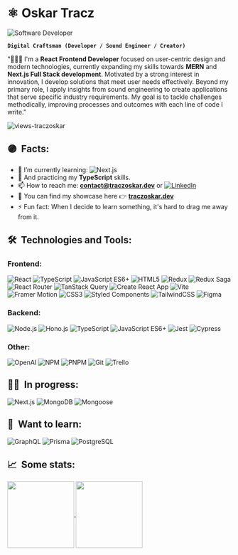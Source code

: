 # ⚛️ Oskar Tracz 

<img alt="Software Developer" align="center" src="https://readme-typing-svg.demolab.com?font=Fira+Code&size=22&pause=1000&color=A630B0&center=false&vCenter=true&width=435&lines=Software+Developer">

**`Digital Craftsman (Developer / Sound Engineer / Creator)`**

<p align="left">"👨🏻‍💻 I'm a <strong>React Frontend Developer</strong> focused on user-centric design and modern technologies, currently expanding my skills towards <strong>MERN</strong> and <strong>Next.js Full Stack development</strong>. Motivated by a strong interest in innovation, I develop solutions that meet user needs effectively. Beyond my primary role, I apply insights from sound engineering to create applications that serve specific industry requirements. My goal is to tackle challenges methodically, improving processes and outcomes with each line of code I write."</p>

<p align="left"> <img src="https://komarev.com/ghpvc/?username=traczoskar&label=Views&color=A630B0&style=plastic&style=for-the-badge" alt="views-traczoskar" /> </p>

## 🟣&nbsp; Facts:
- 🔬 I’m currently learning: ![Next.js](https://img.shields.io/badge/Next.js-222222.svg?style=for-the-badge&logo=next.js&logoColor=white)
- 🌱 And practicing my **TypeScript** skills.
- 📫 How to reach me: **contact@traczoskar.dev** or [![LinkedIn](https://img.shields.io/badge/-LinkedIn-0077B5?style=flat-square&logo=linkedin)](https://www.linkedin.com/in/traczoskar/)
- 🎑 You can find my showcase here 👉 **<a href="https://traczoskar.dev">traczoskar.dev</a>**
- ⚡ Fun fact: When I decide to learn something, it's hard to drag me away from it.

## 🛠&nbsp; Technologies and Tools:

### Frontend:
![React](https://img.shields.io/badge/React-222222.svg?style=for-the-badge&logo=react&logoColor=61dafb)
![TypeScript](https://img.shields.io/badge/TypeScript-222222.svg?style=for-the-badge&logo=typescript&logoColor=3178C6)
![JavaScript ES6+](https://img.shields.io/badge/JavaScript_ES6+-222222.svg?style=for-the-badge&logo=javascript&logoColor=F7DF1E)
![HTML5](https://img.shields.io/badge/HTML5-222222.svg?style=for-the-badge&logo=html5&logoColor=E34F26)
![Redux](https://img.shields.io/badge/Redux-222222.svg?style=for-the-badge&logo=redux&logoColor=764ABC)
![Redux Saga](https://img.shields.io/badge/Redux_Saga-222222.svg?style=for-the-badge&logo=redux-saga&logoColor=48EA8A)
![React Router](https://img.shields.io/badge/React_Router-222222.svg?style=for-the-badge&logo=react-router&logoColor=EF2E40)
![TanStack Query](https://img.shields.io/badge/TanStack_Query-222222.svg?style=for-the-badge&logo=react-query&logoColor=FF4154)
![Create React App](https://img.shields.io/badge/Create_React_App-222222.svg?style=for-the-badge&logo=create-react-app&logoColor=61dafb)
![Vite](https://img.shields.io/badge/Vite-222222.svg?style=for-the-badge&logo=vite&logoColor=D553F9)
![Framer Motion](https://img.shields.io/badge/Framer_Motion-222222.svg?style=for-the-badge&logo=framer&logoColor=0055FF)
![CSS3](https://img.shields.io/badge/CSS3-222222.svg?style=for-the-badge&logo=css3&logoColor=1572B6)
![Styled Components](https://img.shields.io/badge/Styled_Components-222222.svg?style=for-the-badge&logo=styled-components&logoColor=#E056EB)
![TailwindCSS](https://img.shields.io/badge/TailwindCSS-222222.svg?style=for-the-badge&logo=tailwind-css&logoColor=06B6D4)
![Figma](https://img.shields.io/badge/Figma-222222.svg?style=for-the-badge&logo=figma&logoColor=white)

### Backend:
![Node.js](https://img.shields.io/badge/Node.js-222222.svg?style=for-the-badge&logo=node.js&logoColor=339933)
![Hono.js](https://img.shields.io/badge/Hono.js-222222.svg?style=for-the-badge&logo=hono&logoColor=E36002)
![TypeScript](https://img.shields.io/badge/TypeScript-222222.svg?style=for-the-badge&logo=typescript&logoColor=3178C6)
![JavaScript ES6+](https://img.shields.io/badge/JavaScript_ES6+-222222.svg?style=for-the-badge&logo=javascript&logoColor=F7DF1E)
![Jest](https://img.shields.io/badge/Jest-222222.svg?style=for-the-badge&logo=jest&logoColor=D75065)
![Cypress](https://img.shields.io/badge/Cypress-222222.svg?style=for-the-badge&logo=cypress&logoColor=15B781)


### Other:
![OpenAI](https://img.shields.io/badge/OpenAI-222222.svg?style=for-the-badge&logo=openai&logoColor=69D3AC)
![NPM](https://img.shields.io/badge/NPM-222222.svg?style=for-the-badge&logo=npm&logoColor=EF2E40)
![PNPM](https://img.shields.io/badge/PNPM-222222.svg?style=for-the-badge&logo=pnpm&logoColor=F69220)
![Git](https://img.shields.io/badge/Git-222222.svg?style=for-the-badge&logo=git&logoColor=EF2E40)
![Trello](https://img.shields.io/badge/Trello-222222.svg?style=for-the-badge&logo=trello&logoColor=3178C6)


## 🏋️‍♀️&nbsp; In progress:

![Next.js](https://img.shields.io/badge/Next.js-222222.svg?style=for-the-badge&logo=next.js&logoColor=white)
![MongoDB](https://img.shields.io/badge/MongoDB-222222.svg?style=for-the-badge&logo=mongodb&logoColor=47A248)
![Mongoose](https://img.shields.io/badge/Mongoose-222222.svg?style=for-the-badge&logo=mongoose&logoColor=D75065)

## 🎯&nbsp; Want to learn:

![GraphQL](https://img.shields.io/badge/GraphQL-222222.svg?style=for-the-badge&logo=graphql&logoColor=E434AA)
![Prisma](https://img.shields.io/badge/Prisma-222222.svg?style=for-the-badge&logo=prisma&logoColor=DDDDDD)
![PostgreSQL](https://img.shields.io/badge/PostgreSQL-222222.svg?style=for-the-badge&logo=postgresql&logoColor=6ED7FA)

## 📈&nbsp; Some stats:

<a href="https://github.com/traczoskar">
  <img height=150 align="center" src="https://github-readme-stats.vercel.app/api/top-langs/?username=traczoskar&layout=compact" />
</a>
<a href="https://github.com/traczoskar">
  <img height=150 align="center" src="https://github-readme-stats.vercel.app/api?username=traczoskar&show_icons=true&theme=tokyonight&rank_icon=github" />
</a>
